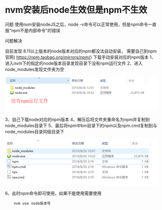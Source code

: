 # nvm安装后node生效但是npm不生效

问题
使用nvm安装nodeJS之后，node -v命令可以正常使用，但是npm命令一直报“npm不是内部命令”的错误

问题解决

目前发现 8.11以上版本的node版本对应的npm都没法自动安装，
需要自己到npm官网( https://npm.taobao.org/mirrors/npm/)
下载手动安装对应的npm版本
1、进入nvm下的指定的node版本目录发现目录下没有npm运行文件
2、进入node_modules发现文件夹为空

![nvm1](../img/nvm1.png)

3、自己下载node对应的npm版本
4、解压后将文件夹重命名为npm并复制到node_modules目录下
5、最后将npm中bin目录下的npm以及npm.cmd复制到与node_modules目录同级目录下

![nvm1](../img/nvm2.png)

6、此时npm命令即可使用，如果不能使用需要使用

```
	nvm use node版本号
```